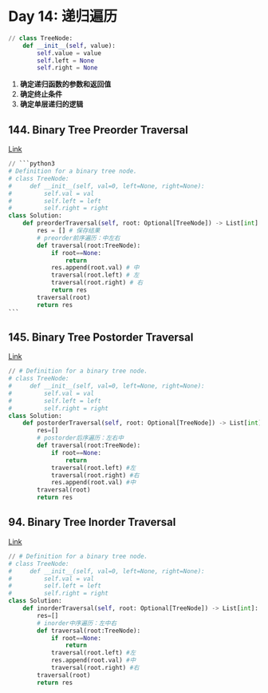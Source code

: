 # Day 14: 递归遍历

```python
// class TreeNode: 
    def __init__(self, value):
        self.value = value
        self.left = None
        self.right = None
```

1. **确定递归函数的参数和返回值**
2. **确定终止条件**
3. **确定单层递归的逻辑**

## 144. Binary Tree Preorder Traversal

[Link](https://leetcode.com/problems/binary-tree-preorder-traversal/description/)

````python
// ```python3
# Definition for a binary tree node.
# class TreeNode:
#     def __init__(self, val=0, left=None, right=None):
#         self.val = val
#         self.left = left
#         self.right = right
class Solution:
    def preorderTraversal(self, root: Optional[TreeNode]) -> List[int]:
        res = [] # 保存结果
        # preorder前序遍历：中左右
        def traversal(root:TreeNode):
            if root==None:
                return
            res.append(root.val) # 中
            traversal(root.left) # 左
            traversal(root.right) # 右
            return res
        traversal(root)
        return res
```
````

## 145. Binary Tree Postorder Traversal

[Link](https://leetcode.com/problems/binary-tree-postorder-traversal/submissions/897478285/)

```python
// # Definition for a binary tree node.
# class TreeNode:
#     def __init__(self, val=0, left=None, right=None):
#         self.val = val
#         self.left = left
#         self.right = right
class Solution:
    def postorderTraversal(self, root: Optional[TreeNode]) -> List[int]:
        res=[]
        # postorder后序遍历：左右中
        def traversal(root:TreeNode):
            if root==None:
                return
            traversal(root.left) #左
            traversal(root.right) #右
            res.append(root.val) #中
        traversal(root)
        return res
```

## 94. Binary Tree Inorder Traversal

[Link](https://leetcode.com/problems/binary-tree-inorder-traversal/submissions/897479302/)

```python
// # Definition for a binary tree node.
# class TreeNode:
#     def __init__(self, val=0, left=None, right=None):
#         self.val = val
#         self.left = left
#         self.right = right
class Solution:
    def inorderTraversal(self, root: Optional[TreeNode]) -> List[int]:
        res=[]
        # inorder中序遍历：左中右
        def traversal(root:TreeNode):
            if root==None:
                return
            traversal(root.left) #左
            res.append(root.val) #中
            traversal(root.right) #右
        traversal(root)
        return res
            
```
